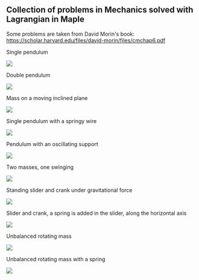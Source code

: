 ## Collection of problems in Mechanics solved with Lagrangian in Maple

Some problems are taken from David Morin's book: https://scholar.harvard.edu/files/david-morin/files/cmchap6.pdf

Single pendulum

![](https://github.com/auralius/lagrangian/blob/master/docs/problem1.gif)

Double pendulum

![](https://github.com/auralius/lagrangian/blob/master/docs/problem2.gif)

Mass on a moving inclined plane

![](https://github.com/auralius/lagrangian/blob/master/docs/problem3.gif)

Single pendulum with a springy wire

![](https://github.com/auralius/lagrangian/blob/master/docs/problem4.gif)

Pendulum with an oscillating support

![](https://github.com/auralius/lagrangian/blob/master/docs/problem5.gif)

Two masses, one swinging

![](https://github.com/auralius/lagrangian/blob/master/docs/problem6.gif)

Standing slider and crank under gravitational force

![](https://github.com/auralius/lagrangian/blob/master/docs/problem7.gif)

Slider and crank, a spring is added in the slider, along the horizontal axis

![](https://github.com/auralius/lagrangian/blob/master/docs/problem8.gif)

Unbalanced rotating mass

![](https://github.com/auralius/lagrangian/blob/master/docs/problem10.gif)

Unbalanced rotating mass with a spring

![](https://github.com/auralius/lagrangian/blob/master/docs/problem11.gif)
